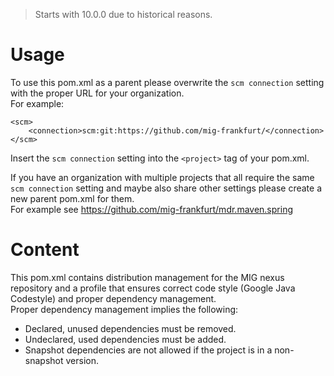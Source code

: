 > Starts with 10.0.0 due to historical reasons.

# Usage

To use this pom.xml as a parent please overwrite the `scm connection` setting with the proper URL for your organization.  
For example:
```
<scm>
    <connection>scm:git:https://github.com/mig-frankfurt/</connection>
</scm>
```
Insert the `scm connection` setting into the `<project>` tag of your pom.xml.

If you have an organization with multiple projects that all require the same `scm connection` setting and maybe also share other settings please create a new parent pom.xml for them.  
For example see https://github.com/mig-frankfurt/mdr.maven.spring

# Content

This pom.xml contains distribution management for the MIG nexus repository and a profile that ensures correct code style (Google Java Codestyle) and proper dependency management.  
Proper dependency management implies the following:
* Declared, unused dependencies must be removed.
* Undeclared, used dependencies must be added.
* Snapshot dependencies are not allowed if the project is in a non-snapshot version.
